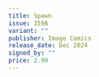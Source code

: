 ```yaml
---
title: Spawn
issue: 359A
variant: ""
publisher: Image Comics
release_date: Dec 2024
signed_by: ""
price: 2.99
---
```

